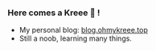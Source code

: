 ### Here comes a Kreee 🐺 !
- My personal blog: [blog.ohmykreee.top](https://blog.ohmykreee.top)
- Still a noob, learning many things.
<!--
**ohmykreee/ohmykreee** is a ✨ _special_ ✨ repository because its `README.md` (this file) appears on your GitHub profile.

Here are some ideas to get you started:

- 🔭 I’m currently working on ...
- 🌱 I’m currently learning ...
- 👯 I’m looking to collaborate on ...
- 🤔 I’m looking for help with ...
- 💬 Ask me about ...
- 📫 How to reach me: ...
- 😄 Pronouns: ...
- ⚡ Fun fact: ...
-->
